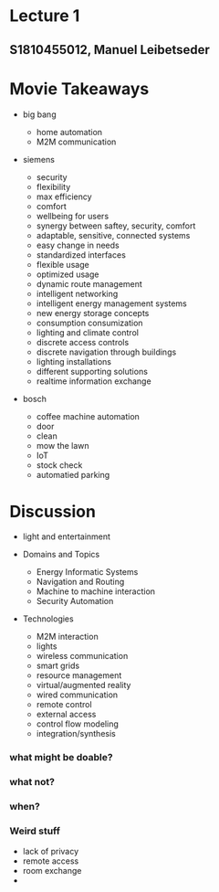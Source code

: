 # Lecture 1
## S1810455012, Manuel Leibetseder


# Movie Takeaways 

- big bang
	- home automation
	- M2M communication

- siemens
	- security
	- flexibility
	- max efficiency
	- comfort
	- wellbeing for users
	- synergy between saftey, security, comfort
	- adaptable, sensitive, connected systems
	- easy change in needs 
	- standardized interfaces
	- flexible usage
	- optimized usage
	- dynamic route management
	- intelligent networking
	- intelligent energy management systems
	- new energy storage concepts
	- consumption consumization
	- lighting and climate control
	- discrete access controls
	- discrete navigation through buildings
	- lighting installations
	- different supporting solutions
	- realtime information exchange
	
- bosch
	- coffee machine automation
	- door
	- clean
	- mow the lawn
	- IoT
	- stock check
	- automatied parking

# Discussion

- light and entertainment

- Domains and Topics
	- Energy Informatic Systems
	- Navigation and Routing
	- Machine to machine interaction
	- Security Automation
	
- Technologies
	- M2M interaction
	- lights
	- wireless communication
	- smart grids
	- resource management
	- virtual/augmented reality
	- wired communication
	- remote control
	- external access
	- control flow modeling
	- integration/synthesis
	

### what might be doable?
### what not?
### when?
 
### Weird stuff
- lack of privacy
- remote access
- room exchange
- 